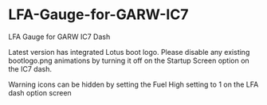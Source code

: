 # LFA-Gauge-for-GARW-IC7
LFA Gauge for GARW IC7 Dash

Latest version has integrated Lotus boot logo. Please disable any existing bootlogo.png animations by turning it off on the Startup Screen option on the IC7 dash.

Warning icons can be hidden by setting the Fuel High setting to 1 on the LFA dash option screen
